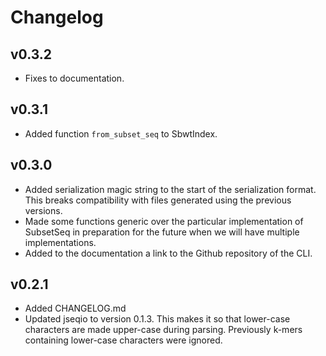 # Changelog

## v0.3.2

- Fixes to documentation.

## v0.3.1

- Added function `from_subset_seq` to SbwtIndex.

## v0.3.0

- Added serialization magic string to the start of the serialization format. This breaks compatibility with files generated using the previous versions.
- Made some functions generic over the particular implementation of SubsetSeq in preparation for the future when we will have multiple implementations.
- Added to the documentation a link to the Github repository of the CLI.

## v0.2.1

- Added CHANGELOG.md
- Updated jseqio to version 0.1.3. This makes it so that lower-case characters are made upper-case during parsing. Previously k-mers containing lower-case characters were ignored.
